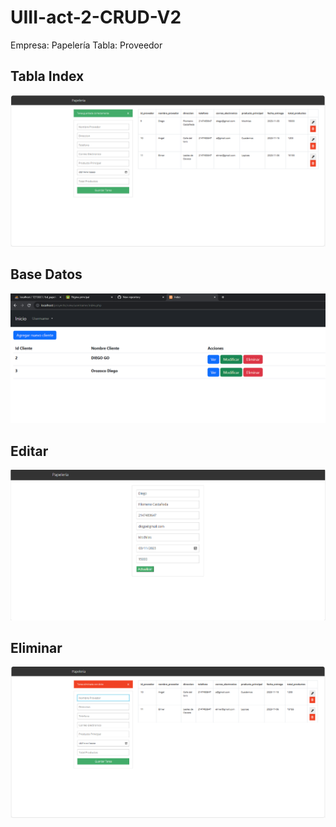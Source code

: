 # UIII-act-2-CRUD-V2
Empresa: Papelería Tabla: Proveedor

## Tabla Index
![Index](https://github.com/DDOrozco17/UIII-act-2-CRUD-V2/blob/main/index.png)

## Base Datos
![Base Datos](https://github.com/DDOrozco17/UIII-Act-1-MVC-/blob/main/Captura%20de%20pantalla%202023-11-08%20193345.png)

## Editar
![Editar](https://github.com/DDOrozco17/UIII-act-2-CRUD-V2/blob/main/editar.png)

## Eliminar
![Eliminar](https://github.com/DDOrozco17/UIII-act-2-CRUD-V2/blob/main/eliminar.png)
